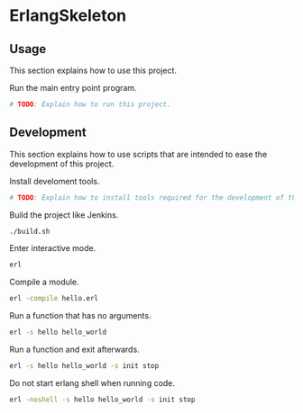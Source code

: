 # ErlangSkeleton

## Usage

This section explains how to use this project.

Run the main entry point program.

```sh
# TODO: Explain how to run this project.
```


## Development

This section explains how to use scripts that are intended to ease the development of this project.

Install develoment tools.

```sh
# TODO: Explain how to install tools required for the development of this project.
```

Build the project like Jenkins.

```sh
./build.sh
```

Enter interactive mode.

```sh
erl
```

Compile a module.

```sh
erl -compile hello.erl
```

Run a function that has no arguments.

```sh
erl -s hello hello_world
```

Run a function and exit afterwards.

```sh
erl -s hello hello_world -s init stop
```

Do not start erlang shell when running code.

```sh
erl -noshell -s hello hello_world -s init stop
```
